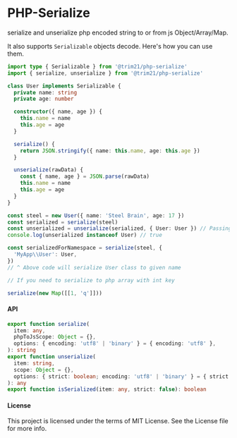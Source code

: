 # PHP-Serialize

serialize and unserialize php encoded string to or from js Object/Array/Map.

It also supports `Serializable` objects decode. Here's how you can use them.

```typescript
import type { Serializable } from '@trim21/php-serialize'
import { serialize, unserialize } from '@trim21/php-serialize'

class User implements Serializable {
  private name: string
  private age: number

  constructor({ name, age }) {
    this.name = name
    this.age = age
  }

  serialize() {
    return JSON.stringify({ name: this.name, age: this.age })
  }

  unserialize(rawData) {
    const { name, age } = JSON.parse(rawData)
    this.name = name
    this.age = age
  }
}

const steel = new User({ name: 'Steel Brain', age: 17 })
const serialized = serialize(steel)
const unserialized = unserialize(serialized, { User: User }) // Passing available classes
console.log(unserialized instanceof User) // true

const serializedForNamespace = serialize(steel, {
  'MyApp\\User': User,
})
// ^ Above code will serialize User class to given name

// If you need to serialize to php array with int key

serialize(new Map([[1, 'q']]))
```

#### API

```ts
export function serialize(
  item: any,
  phpToJsScope: Object = {},
  options: { encoding: 'utf8' | 'binary' } = { encoding: 'utf8' },
): string
export function unserialize(
  item: string,
  scope: Object = {},
  options: { strict: boolean; encoding: 'utf8' | 'binary' } = { strict: false, encoding: 'utf8' },
): any
export function isSerialized(item: any, strict: false): boolean
```

#### License

This project is licensed under the terms of MIT License. See the License file for more info.
